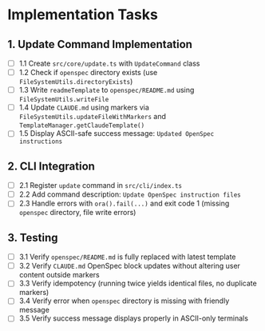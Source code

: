 # Implementation Tasks

## 1. Update Command Implementation
- [ ] 1.1 Create `src/core/update.ts` with `UpdateCommand` class
- [ ] 1.2 Check if `openspec` directory exists (use `FileSystemUtils.directoryExists`)
- [ ] 1.3 Write `readmeTemplate` to `openspec/README.md` using `FileSystemUtils.writeFile`
- [ ] 1.4 Update `CLAUDE.md` using markers via `FileSystemUtils.updateFileWithMarkers` and `TemplateManager.getClaudeTemplate()`
- [ ] 1.5 Display ASCII-safe success message: `Updated OpenSpec instructions`

## 2. CLI Integration
- [ ] 2.1 Register `update` command in `src/cli/index.ts`
- [ ] 2.2 Add command description: `Update OpenSpec instruction files`
- [ ] 2.3 Handle errors with `ora().fail(...)` and exit code 1 (missing `openspec` directory, file write errors)

## 3. Testing
- [ ] 3.1 Verify `openspec/README.md` is fully replaced with latest template
- [ ] 3.2 Verify `CLAUDE.md` OpenSpec block updates without altering user content outside markers
- [ ] 3.3 Verify idempotency (running twice yields identical files, no duplicate markers)
- [ ] 3.4 Verify error when `openspec` directory is missing with friendly message
- [ ] 3.5 Verify success message displays properly in ASCII-only terminals